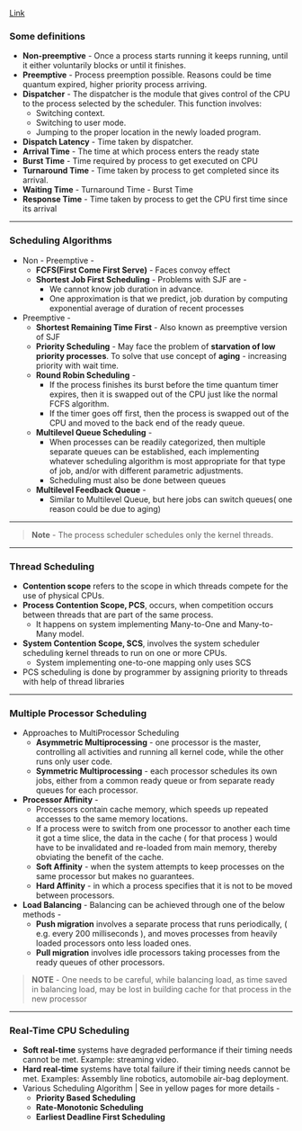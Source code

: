 [Link](https://www2.cs.uic.edu/~jbell/CourseNotes/OperatingSystems/6_CPU_Scheduling.html)

### Some definitions
* **Non-preemptive** - Once a process starts running it keeps running, until it either voluntarily blocks or until it finishes.
* **Preemptive** - Process preemption possible. Reasons could be time quantum expired, higher priority process arriving.
* **Dispatcher** - The dispatcher is the module that gives control of the CPU to the process selected by the scheduler. This function involves:
  * Switching context.
  * Switching to user mode.
  * Jumping to the proper location in the newly loaded program.
* **Dispatch Latency** - Time taken by dispatcher.
* **Arrival Time** - The time at which process enters the ready state
* **Burst Time** - Time required by process to get executed on CPU
* **Turnaround Time** - Time taken by process to get completed since its arrival.
* **Waiting Time** - Turnaround Time - Burst Time
* **Response Time** - Time taken by process to get the CPU first time since its arrival

---

### Scheduling Algorithms
* Non - Preemptive - 
  * **FCFS(First Come First Serve)** - Faces convoy effect
  * **Shortest Job First Scheduling** - Problems with SJF are - 
    * We cannot know job duration in advance.
    * One approximation is that we predict, job duration by computing exponential average of duration of recent processes
* Preemptive - 
  * **Shortest Remaining Time First** - Also known as preemptive version of SJF 
  * **Priority Scheduling** - May face the problem of **starvation of low priority processes**. To solve that use concept of **aging** -  increasing priority with wait time.
  * **Round Robin Scheduling** - 
    * If the process finishes its burst before the time quantum timer expires, then it is swapped out of the CPU just like the normal FCFS algorithm.
    * If the timer goes off first, then the process is swapped out of the CPU and moved to the back end of the ready queue. 
  * **Multilevel Queue Scheduling** - 
    * When processes can be readily categorized, then multiple separate queues can be established, each implementing whatever scheduling algorithm is most appropriate for that type of job, and/or with different parametric adjustments. 
    * Scheduling must also be done between queues
  * **Multilevel Feedback Queue** -  
    * Similar to Multilevel Queue, but here jobs can switch queues( one reason could be due to aging)

---

> **Note** - The process scheduler schedules only the kernel threads.

---

### Thread Scheduling
* **Contention scope** refers to the scope in which threads compete for the use of physical CPUs.
* **Process Contention Scope, PCS**, occurs, when competition occurs between threads that are part of the same process. 
  * It happens on system implementing Many-to-One and Many-to-Many model.
* **System Contention Scope, SCS**, involves the system scheduler scheduling kernel threads to run on one or more CPUs. 
  * System implementing one-to-one mapping only uses SCS
* PCS scheduling is done by programmer by assigning priority to threads with help of thread libraries 

---

### Multiple Processor Scheduling
* Approaches to MultiProcessor Scheduling
  * **Asymmetric Multiprocessing** - one processor is the master, controlling all activities and running all kernel code, while the other runs only user code.
  * **Symmetric Multiprocessing** - each processor schedules its own jobs, either from a common ready queue or from separate ready queues for each processor.
* **Processor Affinity** - 
  * Processors contain cache memory, which speeds up repeated accesses to the same memory locations.
  * If a process were to switch from one processor to another each time it got a time slice, the data in the cache ( for that process ) would have to be invalidated and re-loaded from main memory, thereby obviating the benefit of the cache.
  * **Soft Affinity** - when the system attempts to keep processes on the same processor but makes no guarantees.
  * **Hard Affinity** - in which a process specifies that it is not to be moved between processors.  
* **Load Balancing** - Balancing can be achieved through one of the below methods - 
  * **Push migration** involves a separate process that runs periodically, ( e.g. every 200 milliseconds ), and moves processes from heavily loaded processors onto less loaded ones.
  * **Pull migration** involves idle processors taking processes from the ready queues of other processors. 


> **NOTE** -  One needs to be careful, while balancing load, as time saved in balancing load, may be lost in building cache for that process in the new processor

---

### Real-Time CPU Scheduling
* **Soft real-time** systems have degraded performance if their timing needs cannot be met. Example: streaming video.
* **Hard real-time** systems have total failure if their timing needs cannot be met. Examples: Assembly line robotics, automobile air-bag deployment.
* Various Scheduling Algorithm | See in yellow pages for more details - 
  * **Priority Based Scheduling**
  * **Rate-Monotonic Scheduling**
  * **Earliest Deadline First Scheduling**
